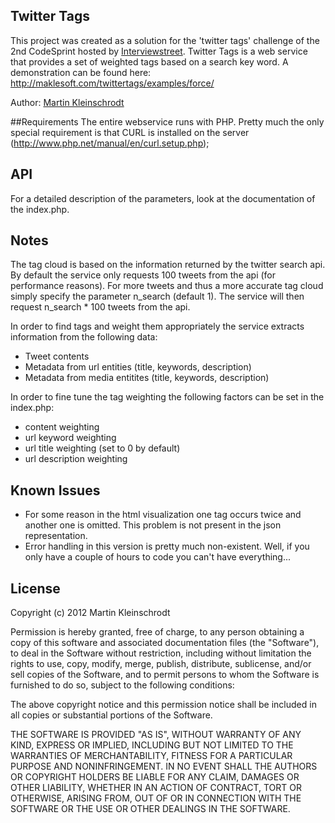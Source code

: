 ## Twitter Tags
This project was created as a solution for the 'twitter tags' challenge of the 2nd CodeSprint hosted by [Interviewstreet](http://interviewstreet.com). Twitter Tags is a web service that provides a set of weighted tags based on a search key word. A demonstration can be found here: http://maklesoft.com/twittertags/examples/force/

Author: [Martin Kleinschrodt](https://github.com/MaKleSoft)

##Requirements
The entire webservice runs with PHP.
Pretty much the only special requirement is that CURL
is installed on the server (http://www.php.net/manual/en/curl.setup.php);

## API
For a detailed description of the parameters, look at the documentation of the index.php.

## Notes
The tag cloud is based on the information returned by the twitter
search api. By default the service only requests 100 tweets from
the api (for performance reasons). For more tweets and thus a more
accurate tag cloud simply specify the parameter n_search (default 1).
The service will then request n_search * 100 tweets from the api.

In order to find tags and weight them appropriately the service
extracts information from the following data:

- Tweet contents
- Metadata from url entities (title, keywords, description)
- Metadata from media entitites (title, keywords, description)

In order to fine tune the tag weighting the following factors can
be set in the index.php:

- content weighting
- url keyword weighting
- url title weighting (set to 0 by default)
- url description weighting

## Known Issues
- For some reason in the html visualization one tag occurs twice
and another one is omitted. This problem is not present in the json
representation.
- Error handling in this version is pretty much non-existent. Well,
if you only have a couple of hours to code you can't have everything...

## License
Copyright (c) 2012 Martin Kleinschrodt

Permission is hereby granted, free of charge, to any person obtaining a copy of this software and associated documentation files (the "Software"), to deal in the Software without restriction, including without limitation the rights to use, copy, modify, merge, publish, distribute, sublicense, and/or sell copies of the Software, and to permit persons to whom the Software is furnished to do so, subject to the following conditions:

The above copyright notice and this permission notice shall be included in all copies or substantial portions of the Software.

THE SOFTWARE IS PROVIDED "AS IS", WITHOUT WARRANTY OF ANY KIND, EXPRESS OR IMPLIED, INCLUDING BUT NOT LIMITED TO THE WARRANTIES OF MERCHANTABILITY, FITNESS FOR A PARTICULAR PURPOSE AND NONINFRINGEMENT. IN NO EVENT SHALL THE AUTHORS OR COPYRIGHT HOLDERS BE LIABLE FOR ANY CLAIM, DAMAGES OR OTHER LIABILITY, WHETHER IN AN ACTION OF CONTRACT, TORT OR OTHERWISE, ARISING FROM, OUT OF OR IN CONNECTION WITH THE SOFTWARE OR THE USE OR OTHER DEALINGS IN THE SOFTWARE.